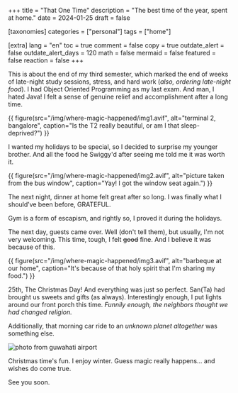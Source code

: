 +++
title = "That One Time"
description = "The best time of the year, spent at home."
date = 2024-01-25
draft = false

[taxonomies]
categories = ["personal"]
tags = ["home"]

[extra]
lang = "en"
toc = true
comment = false
copy = true
outdate_alert = false
outdate_alert_days = 120
math = false
mermaid = false
featured = false
reaction = false
+++

This is about the end of my third semester, which marked the end of weeks of late-night study sessions, stress, and hard work (*also, ordering late-night food*). I had Object Oriented Programming as my last exam. And man, I hated Java! I felt a  sense of genuine relief and accomplishment after a long time. 

{{ figure(src="/img/where-magic-happened/img1.avif", alt="terminal 2, bangalore", caption="Is the T2 really beautiful, or am I that sleep-deprived?") }}

I wanted my holidays to be special, so I decided to surprise my younger brother. And all the food he Swiggy'd after seeing me told me it was worth it.

{{ figure(src="/img/where-magic-happened/img2.avif", alt="picture taken from the bus window", caption="Yay! I got the window seat again.") }}

The next night, dinner at home felt great after so long. I was finally what I should’ve been before, GRATEFUL.

Gym is a form of escapism, and rightly so, I proved it during the holidays.

The next day, guests came over. Well (don't tell them), but usually, I'm not very welcoming. This time, tough, I felt ~~good~~ fine. And I believe it was because of this.

{{ figure(src="/img/where-magic-happened/img3.avif", alt="barbeque at our home", caption="It's because of that holy spirit that I'm sharing my food.") }}

25th, The Christmas Day! And everything was just so perfect. San(Ta) had brought us sweets and gifts (as always). Interestingly enough, I put lights around our front porch this time. *Funnily enough, the neighbors thought we had changed religion.*

Additionally, that morning car ride to an *unknown planet altogether* was something else.

![photo from guwahati airport](/img/where-magic-happened/img5.avif)

Christmas time's fun. I enjoy winter. Guess magic really happens... and wishes do come true.

See you soon.
